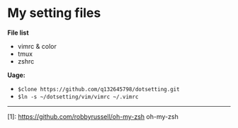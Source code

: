 # **My setting files**

 **File list**

 - vimrc & color
 - tmux
 - zshrc


**Uage:**

 - ```$clone https://github.com/q132645798/dotsetting.git```
 - ```$ln -s ~/dotsetting/vim/vimrc ~/.vimrc```

------

 [1]: https://github.com/robbyrussell/oh-my-zsh oh-my-zsh
